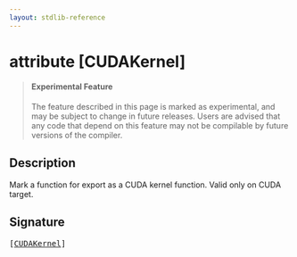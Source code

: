 ```yaml
---
layout: stdlib-reference
---
```


# attribute [CUDAKernel]

> #### Experimental Feature
> The feature described in this page is marked as experimental, and may be subject to change in future releases.
> Users are advised that any code that depend on this feature may not be compilable by future versions of the compiler.

## Description

Mark a function for export as a CUDA kernel function. Valid only on CUDA target.


## Signature

<pre>
[<a href=".">CUDAKernel</a>]
</pre>

